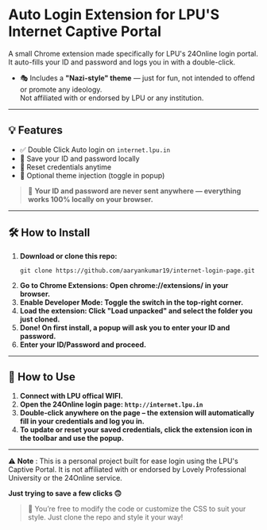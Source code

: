 # Auto Login Extension for LPU'S Internet Captive Portal

A small Chrome extension made specifically for LPU's 24Online login portal. It auto-fills your ID and password and logs you in with a double-click.  
- 🎭 Includes a **"Nazi-style" theme** — just for fun, not intended to offend or promote any ideology.  
  Not affiliated with or endorsed by LPU or any institution.

---

## 💡 Features

- ✅ Double Click Auto login on `internet.lpu.in`
- 💾 Save your ID and password locally
- 🔄 Reset credentials anytime
- 🎨 Optional theme injection (toggle in popup)

> 🔐 **Your ID and password are never sent anywhere — everything works 100% locally on your browser.**

---

## 🛠️ How to Install

1. **Download or clone this repo:**
   ```
   git clone https://github.com/aaryankumar19/internet-login-page.git
   ```
2. **Go to Chrome Extensions: Open chrome://extensions/ in your browser.**
3. **Enable Developer Mode: Toggle the switch in the top-right corner.**
4. **Load the extension: Click "Load unpacked" and select the folder you just cloned.**
5. **Done! On first install, a popup will ask you to enter your ID and password.**
6. **Enter your ID/Password and proceed.**

---

## 🚀 How to Use
1. **Connect with LPU offical WIFI.**
2. **Open the 24Online login page: `http://internet.lpu.in`**
3. **Double-click anywhere on the page – the extension will automatically fill in your credentials and log you in.**
4. **To update or reset your saved credentials, click the extension icon in the toolbar and use the popup.**

---

⚠️ **Note** :
This is a personal project built for ease login using the LPU's Captive Portal.
It is not affiliated with or endorsed by Lovely Professional University or the 24Online service.

**Just trying to save a few clicks 🙃**

> 🧩 You’re free to modify the code or customize the CSS to suit your style. Just clone the repo and style it your way!
